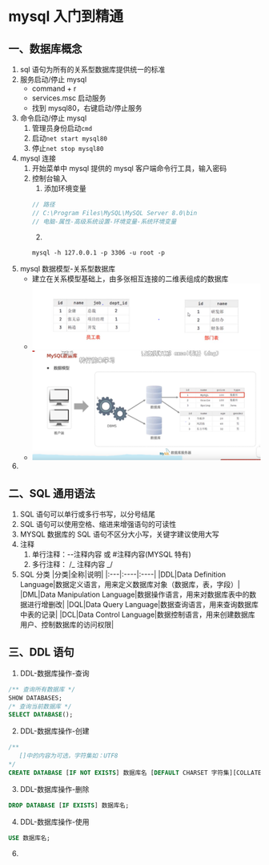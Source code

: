# mysql 入门到精通

## 一、数据库概念

1. sql 语句为所有的关系型数据库提供统一的标准
2. 服务启动/停止 mysql
   - command + r
   - services.msc 启动服务
   - 找到 mysql80，右键启动/停止服务
3. 命令启动/停止 mysql
   1. 管理员身份启动`cmd`
   2. 启动`net start mysql80`
   3. 停止`net stop mysql80`
4. mysql 连接
   1. 开始菜单中 mysql 提供的 mysql 客户端命令行工具，输入密码
   2. 控制台输入
      1. 添加环境变量
      ```js
      // 路径
      // C:\Program Files\MySQL\MySQL Server 8.0\bin
      // 电脑-属性-高级系统设置-环境变量-系统环境变量
      ```
      2.
      ```shell
      mysql -h 127.0.0.1 -p 3306 -u root -p
      ```
5. mysql 数据模型-关系型数据库
   - 建立在关系模型基础上，由多张相互连接的二维表组成的数据库
   - ![20230806010634-2023-08-06](https://raw.githubusercontent.com/bearnew/picture/master/picGo/20230806010634-2023-08-06.png)
   - ![20230806010900-2023-08-06](https://raw.githubusercontent.com/bearnew/picture/master/picGo/20230806010900-2023-08-06.png)
6.

## 二、SQL 通用语法

1. SQL 语句可以单行或多行书写，以分号结尾
2. SQL 语句可以使用空格、缩进来增强语句的可读性
3. MYSQL 数据库的 SQL 语句不区分大小写，关键字建议使用大写
4. 注释
   1. 单行注释：--注释内容 或 #注释内容(MYSQL 特有)
   2. 多行注释： /_ 注释内容 _/
5. SQL 分类
   |分类|全称|说明|
   |:---|:----|:----|
   |DDL|Data Definition Language|数据定义语言，用来定义数据库对象（数据库，表，字段）|
   |DML|Data Manipulation Language|数据操作语言，用来对数据库表中的数据进行增删改|
   |DQL|Data Query Language|数据查询语言，用来查询数据库中表的记录|
   |DCL|Data Control Language|数据控制语言，用来创建数据库用户、控制数据库的访问权限|

## 三、DDL 语句

1. DDL-数据库操作-查询

```sql
/** 查询所有数据库 */
SHOW DATABASES;
/* 查询当前数据库 */
SELECT DATABASE();
```

2. DDL-数据库操作-创建

```sql
/**
   []中的内容为可选，字符集如：UTF8
*/
CREATE DATABASE [IF NOT EXISTS] 数据库名 [DEFAULT CHARSET 字符集][COLLATE 排序规则];
```

3. DDL-数据库操作-删除

```sql
DROP DATABASE [IF EXISTS] 数据库名;
```

4. DDL-数据库操作-使用

```sql
USE 数据库名;
```

6.

